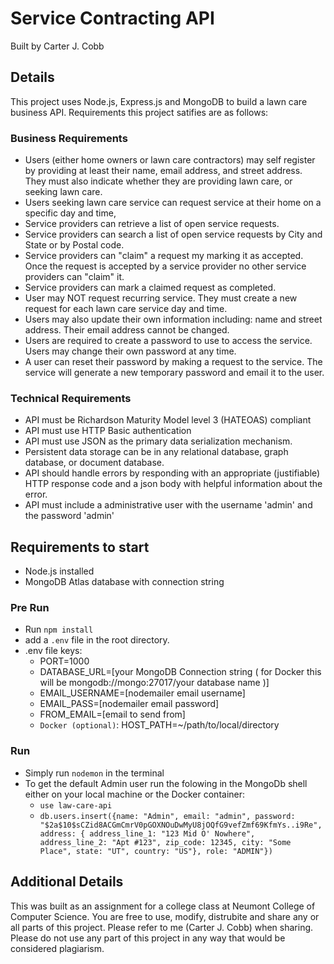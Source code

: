 # Service Contracting API

Built by Carter J. Cobb

## Details

This project uses Node.js, Express.js and MongoDB to build a lawn care business API. Requirements this project satifies are as follows:

### Business Requirements

- Users (either home owners or lawn care contractors) may self register by providing at least their name, email address, and street address. They must also indicate whether they are providing lawn care, or seeking lawn care.
- Users seeking lawn care service can request service at their home on a specific day and time,
- Service providers can retrieve a list of open service requests.
- Service providers can search a list of open service requests by City and State or by Postal code.
- Service providers can "claim" a request my marking it as accepted. Once the request is accepted by a service provider no other service providers can "claim" it.
- Service providers can mark a claimed request as completed.
- User may NOT request recurring service. They must create a new request for each lawn care service day and time.
- Users may also update their own information including: name and street address. Their email address cannot be changed.
- Users are required to create a password to use to access the service. Users may change their own password at any time.
- A user can reset their password by making a request to the service. The service will generate a new temporary password and email it to the user.

### Technical Requirements

- API must be Richardson Maturity Model level 3 (HATEOAS) compliant
- API must use HTTP Basic authentication
- API must use JSON as the primary data serialization mechanism.
- Persistent data storage can be in any relational database, graph database, or document database.
- API should handle errors by responding with an appropriate (justifiable) HTTP response code and a json body with helpful information about the error.
- API must include a administrative user with the username 'admin' and the password 'admin'

## Requirements to start

- Node.js installed
- MongoDB Atlas database with connection string

### Pre Run

- Run `npm install`
- add a `.env` file in the root directory.
- .env file keys:
  - PORT=1000
  - DATABASE_URL=[your MongoDB Connection string ( for Docker this will be mongodb://mongo:27017/your database name )]
  - EMAIL_USERNAME=[nodemailer email username]
  - EMAIL_PASS=[nodemailer email password]
  - FROM_EMAIL=[email to send from]
  - `Docker (optional)`: HOST_PATH=~/path/to/local/directory

### Run

- Simply run `nodemon` in the terminal
- To get the default Admin user run the folowing in the MongoDb shell either on your local machine or the Docker container:
  - `use law-care-api`
  - `db.users.insert({name: "Admin", email: "admin", password: "$2a$10$sCZid8ACGmCmrV0pGOXNOuDwMyU8jOQfG9vefZmf69KfmYs..i9Re", address: { address_line_1: "123 Mid O' Nowhere", address_line_2: "Apt #123", zip_code: 12345, city: "Some Place", state: "UT", country: "US"}, role: "ADMIN"})`

## Additional Details

This was built as an assignment for a college class at Neumont College of Computer Science. You are free to use, modify, distrubite and share any or all parts of this project. Please refer to me (Carter J. Cobb) when sharing. Please do not use any part of this project in any way that would be considered plagiarism.
